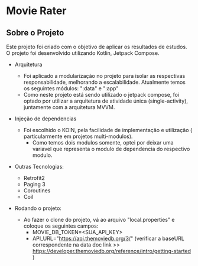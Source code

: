 # Movie Rater

## Sobre o Projeto
Este projeto foi criado com o objetivo de aplicar os resultados de estudos. O projeto foi desenvolvido utilizando Kotlin, Jetpack Compose. 
 * Arquitetura
   * Foi aplicado a modularização no projeto para isolar as respectivas responsabilidade, melhorando a escalabilidade. Atualmente temos os seguintes módulos: ":data" e ":app" 
   * Como neste projeto está sendo utilizado o jetpack compose, foi optado por utilizar a arquitetura de atividade única (single-activity), juntamente com a arquitetura MVVM.
  
 * Injeção de dependencias
   * Foi escolhido o KOIN, pela facilidade de implementação e utilização ( particularmente em projetos multi-modulos).
     * Como temos dois modulos somente, optei por deixar uma variavel que representa o modulo de dependencia do respectivo modulo.
    
 * Outras Tecnologias:
   * Retrofit2
   * Paging 3
   * Coroutines
   * Coil

* Rodando o projeto:
  * Ao fazer o clone do projeto, vá ao arquivo "local.properties" e coloque os seguintes campos:
    * MOVIE_DB_TOKEN=<SUA_API_KEY>
    * API_URL="https://api.themoviedb.org/3/" (verificar a baseURL correspondente na data doc link >> https://developer.themoviedb.org/reference/intro/getting-started ) 
